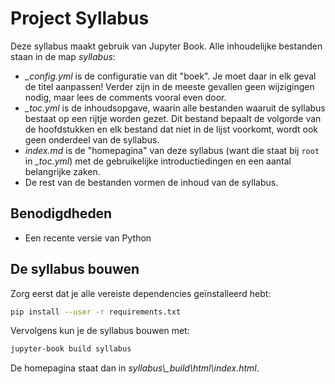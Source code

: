 # Project Syllabus

Deze syllabus maakt gebruik van Jupyter Book. Alle inhoudelijke bestanden staan in de map *syllabus*:

- *_config.yml* is de configuratie van dit "boek". Je moet daar in elk geval de titel aanpassen! Verder zijn in de meeste gevallen geen wijzigingen nodig, maar lees de comments vooral even door.
- *_toc.yml* is de inhoudsopgave, waarin alle bestanden waaruit de syllabus bestaat op een rijtje worden gezet. Dit bestand bepaalt de volgorde van de hoofdstukken en elk bestand dat niet in de lijst voorkomt, wordt ook geen onderdeel van de syllabus.
- *index.md* is de "homepagina" van deze syllabus (want die staat bij `root` in *_toc.yml*) met de gebruikelijke introductiedingen en een aantal belangrijke zaken.
- De rest van de bestanden vormen de inhoud van de syllabus.

## Benodigdheden

- Een recente versie van Python

## De syllabus bouwen

Zorg eerst dat je alle vereiste dependencies geïnstalleerd hebt:

```sh
pip install --user -r requirements.txt
```

Vervolgens kun je de syllabus bouwen met:

```sh
jupyter-book build syllabus
```

De homepagina staat dan in *syllabus\\_build\html\index.html*.
